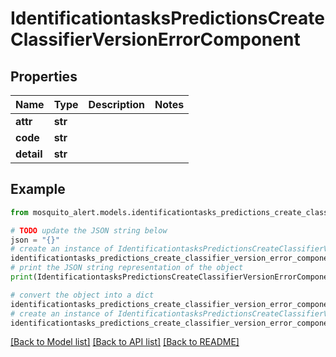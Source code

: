 # IdentificationtasksPredictionsCreateClassifierVersionErrorComponent


## Properties

Name | Type | Description | Notes
------------ | ------------- | ------------- | -------------
**attr** | **str** |  | 
**code** | **str** |  | 
**detail** | **str** |  | 

## Example

```python
from mosquito_alert.models.identificationtasks_predictions_create_classifier_version_error_component import IdentificationtasksPredictionsCreateClassifierVersionErrorComponent

# TODO update the JSON string below
json = "{}"
# create an instance of IdentificationtasksPredictionsCreateClassifierVersionErrorComponent from a JSON string
identificationtasks_predictions_create_classifier_version_error_component_instance = IdentificationtasksPredictionsCreateClassifierVersionErrorComponent.from_json(json)
# print the JSON string representation of the object
print(IdentificationtasksPredictionsCreateClassifierVersionErrorComponent.to_json())

# convert the object into a dict
identificationtasks_predictions_create_classifier_version_error_component_dict = identificationtasks_predictions_create_classifier_version_error_component_instance.to_dict()
# create an instance of IdentificationtasksPredictionsCreateClassifierVersionErrorComponent from a dict
identificationtasks_predictions_create_classifier_version_error_component_from_dict = IdentificationtasksPredictionsCreateClassifierVersionErrorComponent.from_dict(identificationtasks_predictions_create_classifier_version_error_component_dict)
```
[[Back to Model list]](../README.md#documentation-for-models) [[Back to API list]](../README.md#documentation-for-api-endpoints) [[Back to README]](../README.md)


